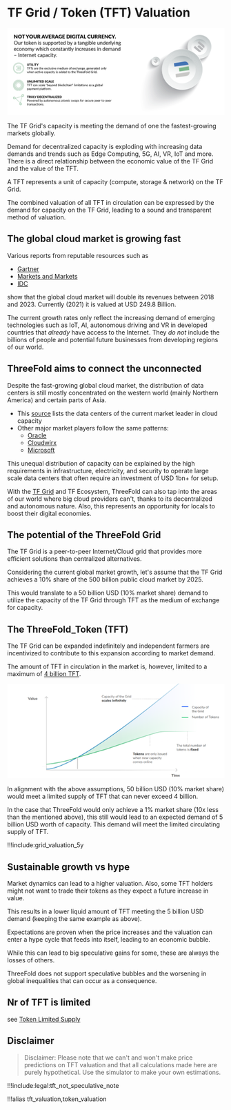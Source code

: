 # TF Grid / Token (TFT) Valuation

![](img/tft.png)


The TF Grid's capacity is meeting the demand of one the fastest-growing markets globally. 

Demand for decentralized capacity is exploding with increasing data demands and trends such as Edge Computing, 5G, AI, VR, IoT and more. There is a direct relationship between the economic value of the TF Grid and the value of the TFT. 

A TFT represents a unit of capacity (compute, storage & network) on the TF Grid. 

The combined valuation of all TFT in circulation can be expressed by the demand for capacity on the TF Grid, leading to a sound and transparent method of valuation.

## The global cloud market is growing fast

Various reports from reputable resources such as 

- [Gartner](https://www.gartner.com/en/newsroom/press-releases/2019-04-02-gartner-forecasts-worldwide-public-cloud-revenue-to-g)
- [Markets and Markets](https://www.marketsandmarkets.com/Market-Reports/cloud-computing-market-234.html)
- [IDC](https://www.idc.com/getdoc.jsp?containerId=prUS45340719) 

show that the global cloud market will double its revenues between 2018 and 2023. Currently (2021) it is valued at USD 249.8 Billion.

The current growth rates only reflect the increasing demand of emerging technologies such as IoT, AI, autonomous driving and VR in developed countries that *already* have access to the Internet. They *do not* include the billions of people and potential future businesses from developing regions of our world.

## ThreeFold aims to connect the unconnected

Despite the fast-growing global cloud market, the distribution of data centers is still mostly concentrated on the western world (mainly Northern America) and certain parts of Asia.

- This [source](https://wikileaks.org/amazon-atlas/map/) lists the data centers of the current market leader in cloud capacity
- Other major market players follow the same patterns: 
  - [Oracle](https://blogs.oracle.com/cloud-infrastructure/oracle-launches-four-new-cloud-regions-across-four-continents)
  - [Cloudwirx](https://www.cloudwirx.com/datacenters)
  - [Microsoft](https://yellowduckguy.wordpress.com/2018/03/15/microsoft-worldwide-data-center-locations/)

This unequal distribution of capacity can be explained by the high requirements in infrastructure, electricity, and security to operate large scale data centers that often require an investment of USD 1bn+ for setup.

With the [TF Grid](tfgrid) and TF Ecosystem, ThreeFold can also tap into the areas of our world where big cloud providers can't, thanks to its decentralized and autonomous nature. Also, this represents an opportunity for locals to boost their digital economies.

## The potential of the ThreeFold Grid

The TF Grid is a peer-to-peer Internet/Cloud grid that provides more efficient solutions than centralized alternatives.

Considering the current global market growth, let's assume that the TF Grid achieves a 10% share of the 500 billion public cloud market by 2025.

This would translate to a 50 billion USD (10% market share) demand to utilize the capacity of the TF Grid through TFT as the medium of exchange for capacity. 

## The ThreeFold_Token (TFT)

The TF Grid can be expanded indefinitely and independent farmers are incentivized to contribute to this expansion according to market demand.

The amount of TFT in circulation in the market is, however, limited to a maximum of [4 billion TFT](token_liquidity).

![](img/token_issuance_economy1.png)

In alignment with the above assumptions, 50 billion USD (10% market share) would meet a limited supply of TFT that can never exceed 4 billion.

In the case that ThreeFold would only achieve a 1% market share (10x less than the mentioned above), this still would lead to an expected demand of 5 billion USD worth of capacity. This demand will meet the limited circulating supply of TFT.

!!!include:grid_valuation_5y

## Sustainable growth vs hype

Market dynamics can lead to a higher valuation. Also, some TFT holders might not want to trade their tokens as they expect a future increase in value. 

This results in a lower liquid amount of TFT meeting the 5 billion USD demand (keeping the same example as above). 

Expectations are proven when the price increases and the valuation can enter a hype cycle that feeds into itself, leading to an economic bubble.

While this can lead to big speculative gains for some, these are always the losses of others.

ThreeFold does not support speculative bubbles and the worsening in global inequalities that can occur as a consequence. 

## Nr of TFT is limited

see [Token Limited Supply](tft_limited_supply)

## Disclaimer

> Disclaimer: Please note that we can't and won't make price predictions on TFT valuation and that all calculations made here are purely hypothetical. Use the simulator to make your own estimations.

!!!include:legal:tft_not_speculative_note

!!!alias tft_valuation,token_valuation